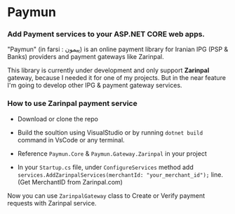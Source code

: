 # Paymun

### Add **Payment** services to your **ASP.NET CORE** web apps.

"Paymun" (in farsi : پیمون) is an online payment library for Iranian IPG (PSP & Banks)  providers and payment gateways like Zarinpal.

This library is currently under development and only support **Zarinpal** gateway, because I needed it for one of my projects. But in the near feature I'm going to develop other IPG & payment gateway services.

### How to use Zarinpal payment service

- Download or clone the repo

- Build the soultion using VisualStudio or by running `dotnet build` command in VsCode or any terminal.

- Reference `Paymun.Core` & `Paymun.Gateway.Zarinpal` in your project

- In your `Startup.cs` file, under `ConfigureServices` method add `services.AddZarinpalServices(merchantId: "your_merchant_id");` line. (Get MerchantID from Zarinpal.com)

Now you can use `ZarinpalGateway` class to Create or Verify payment requests with Zarinpal service.
